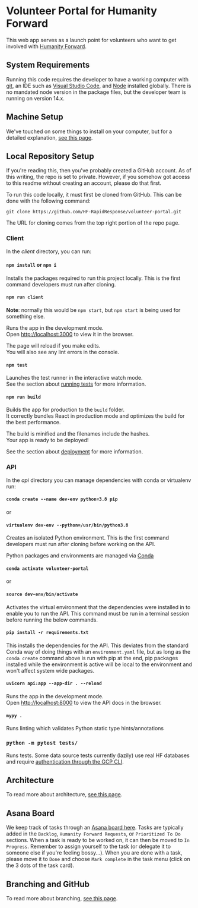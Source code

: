 # Volunteer Portal for Humanity Forward

This web app serves as a launch point for volunteers who want to get involved with [Humanity Forward](https://movehumanityforward.com/).

## System Requirements

Running this code requires the developer to have a working computer with [git](https://git-scm.com/downloads), an IDE such as [Visual Studio Code](https://code.visualstudio.com/), and [Node](https://nodejs.org/en/) installed globally. There is no mandated node version in the package files, but the developer team is running on version 14.x.

## Machine Setup

We've touched on some things to install on your computer, but for a detailed explanation, [see this page](/docs/setup.md).

## Local Repository Setup

If you're reading this, then you've probably created a GitHub account. As of this writing, the repo is set to private. However, if you somehow got access to this readme without creating an account, please do that first.

To run this code locally, it must first be cloned from GitHub. This can be done with the following command:

`git clone https://github.com/HF-RapidResponse/volunteer-portal.git`

The URL for cloning comes from the top right portion of the repo page.

### Client

In the _client_ directory, you can run:

#### `npm install` or `npm i`

Installs the packages required to run this project locally. This is the first command developers must run after cloning.

#### `npm run client`

**Note**: normally this would be `npm start`, but `npm start` is being used for something else.

Runs the app in the development mode.<br />
Open [http://localhost:3000](http://localhost:3000) to view it in the browser.

The page will reload if you make edits.<br />
You will also see any lint errors in the console.

#### `npm test`

Launches the test runner in the interactive watch mode.<br />
See the section about [running tests](https://facebook.github.io/create-react-app/docs/running-tests) for more information.

#### `npm run build`

Builds the app for production to the `build` folder.<br />
It correctly bundles React in production mode and optimizes the build for the best performance.

The build is minified and the filenames include the hashes.<br />
Your app is ready to be deployed!

See the section about [deployment](https://facebook.github.io/create-react-app/docs/deployment) for more information.

### API

In the _api_ directory you can manage dependencies with conda or virtualenv run:

#### `conda create --name dev-env python=3.8 pip`
or
#### `virtualenv dev-env --python=/usr/bin/python3.8`

Creates an isolated Python environment. This is the first command developers must run after cloning before working on the API.

Python packages and environments are managed via [Conda](https://docs.conda.io/en/latest/miniconda.html)

#### `conda activate volunteer-portal`
or
#### `source dev-env/bin/activate`

Activates the virtual environment that the dependencies were installed in to enable you to run the API. This command must be run in a terminal session before running the below commands.

#### `pip install -r requirements.txt`
This installs the dependencies for the API. This deviates from the standard Conda way of doing things with an `environment.yaml` file, but as long as the `conda create` command above is run with pip at the end, pip packages installed while the environment is active will be local to the environment and won't affect system wide packages.

#### `uvicorn api:app --app-dir . --reload`

Runs the app in the development mode.<br />
Open [http://localhost:8000](http://localhost:8000/redoc) to view the API docs in the browser.

#### `mypy .`
Runs linting which validates Python static type hints/annotations

### `python -m pytest tests/`

Runs tests. Some data source tests currently (lazily) use real HF databases and require [authentication through the GCP CLI](https://cloud.google.com/sdk/docs/authorizing#authorizing_with_a_user_account).

## Architecture

To read more about architecture, [see this page](/docs/architecture.md).

## Asana Board

We keep track of tasks through an [Asana board here](https://app.asana.com/0/1196959085120745/board). Tasks are typically added in the `Backlog`, `Humanity Forward Requests`, or `Prioritized To Do` sections. When a task is ready to be worked on, it can then be moved to `In Progress`. Remember to assign yourself to the task (or delegate it to someone else if you're feeling bossy...). When you are done with a task, please move it to `Done` and choose `Mark complete` in the task menu (click on the 3 dots of the task card).

## Branching and GitHub

To read more about branching, [see this page](/docs/branching.md).
